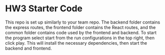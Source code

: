 # HW3 Starter Code

This repo is set up similarly to your team repo. The backend folder 
contains the express routes, the frontend folder contains the React 
routes, and the common folder contains code used by the frontend and
backend. To start the program select start from the run configurations 
in the top right, then click play. This will install the necessary 
dependencies, then start the backend and frontend. 